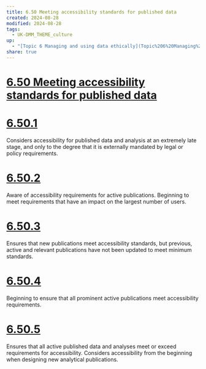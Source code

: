 ```yaml
---
title: 6.50 Meeting accessibility standards for published data
created: 2024-08-28
modified: 2024-08-28
tags:
  - UK-DMM_THEME_culture
up:
  - "[Topic 6 Managing and using data ethically](Topic%206%20Managing%20and%20using%20data%20ethically.md)"
share: true
---
```

# [6.50 Meeting accessibility standards for published data](6.50%20Meeting%20accessibility%20standards%20for%20published%20data.md)
# [6.50.1](6.50.1.md)

Considers accessibility for published data and analysis at an extremely late stage, and only to the degree that it is externally mandated by legal or policy requirements.

# [6.50.2](6.50.2.md)

Aware of accessibility requirements for active publications. Beginning to meet requirements that have an impact on the largest number of users.

# [6.50.3](6.50.3.md)

Ensures that new publications meet accessibility standards, but previous, active and relevant publications have not been updated to meet minimum standards.

# [6.50.4](6.50.4.md)

Beginning to ensure that all prominent active publications meet accessibility requirements.

# [6.50.5](6.50.5.md)

Ensures that all active published data and analyses meet or exceed requirements for accessibility. Considers accessibility from the beginning when designing new analytical publications.
